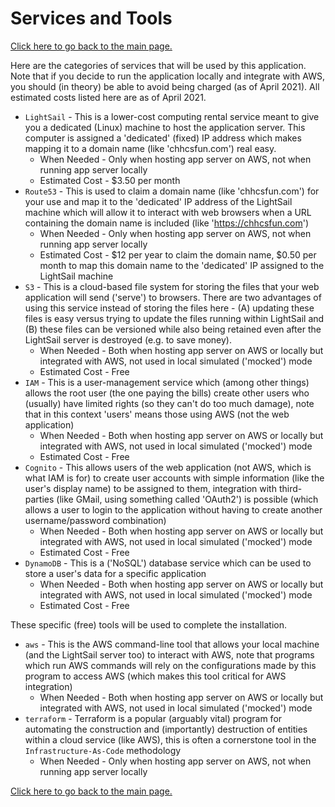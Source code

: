 # Services and Tools

[Click here to go back to the main page.](../../README.md)

Here are the categories of services that will be used by this application. Note that
if you decide to run the application locally and integrate with AWS, you should (in theory)
be able to avoid being charged (as of April 2021). All estimated costs listed here are
as of April 2021.

  - `LightSail` - This is a lower-cost computing rental service meant to give you a dedicated
  (Linux) machine to host the application server. This computer is assigned a 'dedicated'
  (fixed) IP address which makes mapping it to a domain name (like 'chhcsfun.com')
  real easy.
    - When Needed - Only when hosting app server on AWS, not when running app server locally
    - Estimated Cost - $3.50 per month
  - `Route53` - This is used to claim a domain name (like 'chhcsfun.com') for your use and
  map it to the 'dedicated' IP address of the LightSail machine which will allow it to
  interact with web browsers when a URL containing the domain name is included
  (like 'https://chhcsfun.com')
    - When Needed - Only when hosting app server on AWS, not when running app server locally
    - Estimated Cost - $12 per year to claim the domain name, $0.50 per month to map this
    domain name to the 'dedicated' IP assigned to the LightSail machine
  - `S3` - This is a cloud-based file system for storing the files that your web application
  will send ('serve') to browsers. There are two advantages of using this service instead
  of storing the files here - (A) updating these files is easy versus trying to update the
  files running within LightSail and (B) these files can be versioned while also being
  retained even after the LightSail server is destroyed (e.g. to save money).
    - When Needed - Both when hosting app server on AWS or locally but integrated with AWS,
    not used in local simulated ('mocked') mode
    - Estimated Cost - Free
  - `IAM` - This is a user-management service which (among other things) allows the root
  user (the one paying the bills) create other users who (usually) have limited rights
  (so they can't do too much damage), note that in this context 'users' means those
  using AWS (not the web application)
    - When Needed - Both when hosting app server on AWS or locally but integrated with AWS,
    not used in local simulated ('mocked') mode
    - Estimated Cost - Free
  - `Cognito` - This allows users of the web application (not AWS, which is what IAM is for)
  to create user accounts with simple information (like the user's display name) to be assigned
  to them, integration with third-parties (like GMail, using something called 'OAuth2')
  is possible (which allows a user to login to the application without having to create
  another username/password combination)
    - When Needed - Both when hosting app server on AWS or locally but integrated with AWS,
    not used in local simulated ('mocked') mode
    - Estimated Cost - Free
  - `DynamoDB` - This is a ('NoSQL') database service which can be used to store a user's data
  for a specific application
    - When Needed - Both when hosting app server on AWS or locally but integrated with AWS,
    not used in local simulated ('mocked') mode
    - Estimated Cost - Free

These specific (free) tools will be used to complete the installation.

  - `aws` - This is the AWS command-line tool that allows your local machine (and the LightSail
  server too) to interact with AWS, note that programs which run AWS commands will rely on the
  configurations made by this program to access AWS (which makes this tool critical for AWS
  integration)
    - When Needed - Both when hosting app server on AWS or locally but integrated with AWS,
    not used in local simulated ('mocked') mode
  - `terraform` - Terraform is a popular (arguably vital) program for automating the
  construction and (importantly) destruction of entities within a cloud service (like AWS),
  this is often a cornerstone tool in the `Infrastructure-As-Code` methodology
    - When Needed - Only when hosting app server on AWS, not when running app server locally

[Click here to go back to the main page.](../../README.md)
